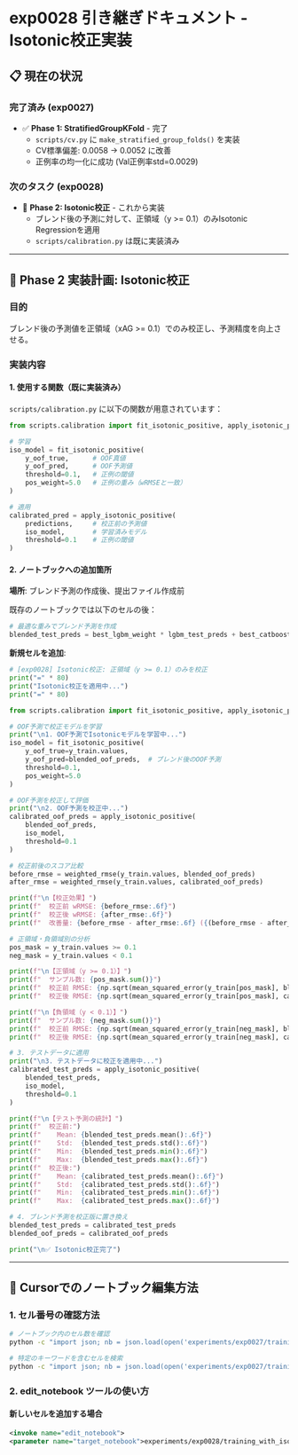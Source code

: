 # exp0028 引き継ぎドキュメント - Isotonic校正実装

## 📋 現在の状況

### 完了済み (exp0027)
- ✅ **Phase 1: StratifiedGroupKFold** - 完了
  - `scripts/cv.py` に `make_stratified_group_folds()` を実装
  - CV標準偏差: 0.0058 → 0.0052 に改善
  - 正例率の均一化に成功 (Val正例率std=0.0029)

### 次のタスク (exp0028)
- 🎯 **Phase 2: Isotonic校正** - これから実装
  - ブレンド後の予測に対して、正領域（y >= 0.1）のみIsotonic Regressionを適用
  - `scripts/calibration.py` は既に実装済み

---

## 🎯 Phase 2 実装計画: Isotonic校正

### 目的
ブレンド後の予測値を正領域（xAG >= 0.1）でのみ校正し、予測精度を向上させる。

### 実装内容

#### 1. 使用する関数（既に実装済み）
`scripts/calibration.py` に以下の関数が用意されています：

```python
from scripts.calibration import fit_isotonic_positive, apply_isotonic_positive

# 学習
iso_model = fit_isotonic_positive(
    y_oof_true,      # OOF真値
    y_oof_pred,      # OOF予測値
    threshold=0.1,   # 正例の閾値
    pos_weight=5.0   # 正例の重み（wRMSEと一致）
)

# 適用
calibrated_pred = apply_isotonic_positive(
    predictions,     # 校正前の予測値
    iso_model,       # 学習済みモデル
    threshold=0.1    # 正例の閾値
)
```

#### 2. ノートブックへの追加箇所

**場所**: ブレンド予測の作成後、提出ファイル作成前

既存のノートブックでは以下のセルの後：
```python
# 最適な重みでブレンド予測を作成
blended_test_preds = best_lgbm_weight * lgbm_test_preds + best_catboost_weight * catboost_test_preds
```

**新規セルを追加**:

```python
# [exp0028] Isotonic校正: 正領域（y >= 0.1）のみを校正
print("=" * 80)
print("Isotonic校正を適用中...")
print("=" * 80)

from scripts.calibration import fit_isotonic_positive, apply_isotonic_positive

# OOF予測で校正モデルを学習
print("\n1. OOF予測でIsotonicモデルを学習中...")
iso_model = fit_isotonic_positive(
    y_oof_true=y_train.values,
    y_oof_pred=blended_oof_preds,  # ブレンド後のOOF予測
    threshold=0.1,
    pos_weight=5.0
)

# OOF予測を校正して評価
print("\n2. OOF予測を校正中...")
calibrated_oof_preds = apply_isotonic_positive(
    blended_oof_preds,
    iso_model,
    threshold=0.1
)

# 校正前後のスコア比較
before_rmse = weighted_rmse(y_train.values, blended_oof_preds)
after_rmse = weighted_rmse(y_train.values, calibrated_oof_preds)

print(f"\n【校正効果】")
print(f"  校正前 wRMSE: {before_rmse:.6f}")
print(f"  校正後 wRMSE: {after_rmse:.6f}")
print(f"  改善量: {before_rmse - after_rmse:.6f} ({(before_rmse - after_rmse) / before_rmse * 100:.2f}%)")

# 正領域・負領域別の分析
pos_mask = y_train.values >= 0.1
neg_mask = y_train.values < 0.1

print(f"\n【正領域（y >= 0.1）】")
print(f"  サンプル数: {pos_mask.sum()}")
print(f"  校正前 RMSE: {np.sqrt(mean_squared_error(y_train[pos_mask], blended_oof_preds[pos_mask])):.6f}")
print(f"  校正後 RMSE: {np.sqrt(mean_squared_error(y_train[pos_mask], calibrated_oof_preds[pos_mask])):.6f}")

print(f"\n【負領域（y < 0.1）】")
print(f"  サンプル数: {neg_mask.sum()}")
print(f"  校正前 RMSE: {np.sqrt(mean_squared_error(y_train[neg_mask], blended_oof_preds[neg_mask])):.6f}")
print(f"  校正後 RMSE: {np.sqrt(mean_squared_error(y_train[neg_mask], calibrated_oof_preds[neg_mask])):.6f}")

# 3. テストデータに適用
print("\n3. テストデータに校正を適用中...")
calibrated_test_preds = apply_isotonic_positive(
    blended_test_preds,
    iso_model,
    threshold=0.1
)

print(f"\n【テスト予測の統計】")
print(f"  校正前:")
print(f"    Mean: {blended_test_preds.mean():.6f}")
print(f"    Std:  {blended_test_preds.std():.6f}")
print(f"    Min:  {blended_test_preds.min():.6f}")
print(f"    Max:  {blended_test_preds.max():.6f}")
print(f"  校正後:")
print(f"    Mean: {calibrated_test_preds.mean():.6f}")
print(f"    Std:  {calibrated_test_preds.std():.6f}")
print(f"    Min:  {calibrated_test_preds.min():.6f}")
print(f"    Max:  {calibrated_test_preds.max():.6f}")

# 4. ブレンド予測を校正版に置き換え
blended_test_preds = calibrated_test_preds
blended_oof_preds = calibrated_oof_preds

print("\n✅ Isotonic校正完了")
```

---

## 📝 Cursorでのノートブック編集方法

### 1. セル番号の確認方法

```bash
# ノートブック内のセル数を確認
python -c "import json; nb = json.load(open('experiments/exp0027/training_with_stratified_cv.ipynb')); print(f'Total cells: {len(nb[\"cells\"])}')"

# 特定のキーワードを含むセルを検索
python -c "import json; nb = json.load(open('experiments/exp0027/training_with_stratified_cv.ipynb')); [(print(f'Cell {i}: {c[\"source\"][0][:80]}...')) for i, c in enumerate(nb['cells']) if 'blended_test_preds' in ''.join(c.get('source', []))]"
```

### 2. edit_notebook ツールの使い方

#### 新しいセルを追加する場合

```xml
<invoke name="edit_notebook">
<parameter name="target_notebook">experiments/exp0028/training_with_isotonic.ipynb